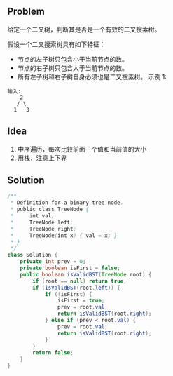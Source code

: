 ## Problem
给定一个二叉树，判断其是否是一个有效的二叉搜索树。

假设一个二叉搜索树具有如下特征：

- 节点的左子树只包含小于当前节点的数。
- 节点的右子树只包含大于当前节点的数。
- 所有左子树和右子树自身必须也是二叉搜索树。
示例 1:
```
输入:
    2
   / \
  1   3
```

## Idea
1. 中序遍历，每次比较前面一个值和当前值的大小
2. 用栈，注意上下界

## Solution
```java
/**
 * Definition for a binary tree node.
 * public class TreeNode {
 *     int val;
 *     TreeNode left;
 *     TreeNode right;
 *     TreeNode(int x) { val = x; }
 * }
 */
class Solution {
    private int prev = 0;
    private boolean isFirst = false;
    public boolean isValidBST(TreeNode root) {
        if (root == null) return true;
        if (isValidBST(root.left)) {
            if (!isFirst) {
                isFirst = true;
                prev = root.val;
                return isValidBST(root.right);
            } else if (prev < root.val) {
                prev = root.val;
                return isValidBST(root.right);
            }
        }
        return false;
    }
}
```